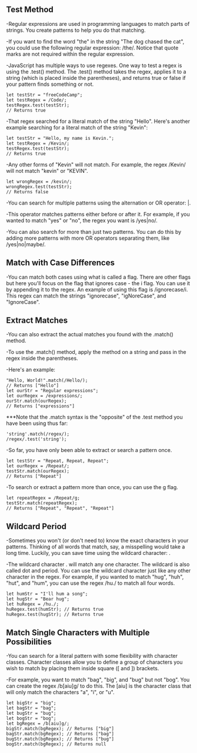 ## Test Method

-Regular expressions are used in programming languages to match parts of strings. You create patterns to help you do that matching.

-If you want to find the word "the" in the string "The dog chased the cat", you could use the following regular expression: /the/. Notice that quote marks are not required within the regular expression.

-JavaScript has multiple ways to use regexes. One way to test a regex is using the .test() method. The .test() method takes the regex, applies it to a string (which is placed inside the parentheses), and returns true or false if your pattern finds something or not.

    let testStr = "freeCodeCamp";
    let testRegex = /Code/;
    testRegex.test(testStr);
    // Returns true

-That regex searched for a literal match of the string "Hello". Here's another example searching for a literal match of the string "Kevin":

    let testStr = "Hello, my name is Kevin.";
    let testRegex = /Kevin/;
    testRegex.test(testStr);
    // Returns true

-Any other forms of "Kevin" will not match. For example, the regex /Kevin/ will not match "kevin" or "KEVIN".

    let wrongRegex = /kevin/;
    wrongRegex.test(testStr);
    // Returns false

-You can search for multiple patterns using the alternation or OR operator: |.

-This operator matches patterns either before or after it. For example, if you wanted to match "yes" or "no", the regex you want is /yes|no/.

-You can also search for more than just two patterns. You can do this by adding more patterns with more OR operators separating them, like /yes|no|maybe/.

## Match with Case Differences

-You can match both cases using what is called a flag. There are other flags but here you'll focus on the flag that ignores case - the i flag. You can use it by appending it to the regex. An example of using this flag is /ignorecase/i. This regex can match the strings "ignorecase", "igNoreCase", and "IgnoreCase".

## Extract Matches

-You can also extract the actual matches you found with the .match() method.

-To use the .match() method, apply the method on a string and pass in the regex inside the parentheses.

-Here's an example:

    "Hello, World!".match(/Hello/);
    // Returns ["Hello"]
    let ourStr = "Regular expressions";
    let ourRegex = /expressions/;
    ourStr.match(ourRegex);
    // Returns ["expressions"]

***Note that the .match syntax is the "opposite" of the .test method you have been using thus far:

    'string'.match(/regex/);
    /regex/.test('string');

-So far, you have only been able to extract or search a pattern once.

    let testStr = "Repeat, Repeat, Repeat";
    let ourRegex = /Repeat/;
    testStr.match(ourRegex);
    // Returns ["Repeat"]

-To search or extract a pattern more than once, you can use the g flag.

    let repeatRegex = /Repeat/g;
    testStr.match(repeatRegex);
    // Returns ["Repeat", "Repeat", "Repeat"]

## Wildcard Period

-Sometimes you won't (or don't need to) know the exact characters in your patterns. Thinking of all words that match, say, a misspelling would take a long time. Luckily, you can save time using the wildcard character: .

-The wildcard character . will match any one character. The wildcard is also called dot and period. You can use the wildcard character just like any other character in the regex. For example, if you wanted to match "hug", "huh", "hut", and "hum", you can use the regex /hu./ to match all four words.

    let humStr = "I'll hum a song";
    let hugStr = "Bear hug";
    let huRegex = /hu./;
    huRegex.test(humStr); // Returns true
    huRegex.test(hugStr); // Returns true

## Match Single Characters with Multiple Possibilities

-You can search for a literal pattern with some flexibility with character classes. Character classes allow you to define a group of characters you wish to match by placing them inside square ([ and ]) brackets.

-For example, you want to match "bag", "big", and "bug" but not "bog". You can create the regex /b[aiu]g/ to do this. The [aiu] is the character class that will only match the characters "a", "i", or "u".

    let bigStr = "big";
    let bagStr = "bag";
    let bugStr = "bug";
    let bogStr = "bog";
    let bgRegex = /b[aiu]g/;
    bigStr.match(bgRegex); // Returns ["big"]
    bagStr.match(bgRegex); // Returns ["bag"]
    bugStr.match(bgRegex); // Returns ["bug"]
    bogStr.match(bgRegex); // Returns null